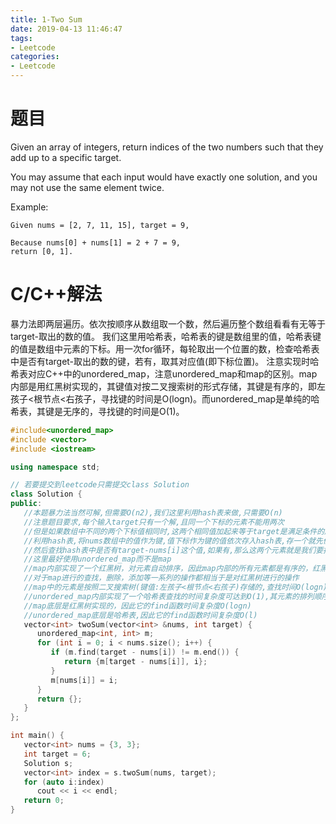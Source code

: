 ```yaml
---
title: 1-Two Sum
date: 2019-04-13 11:46:47
tags:
- Leetcode
categories:
- Leetcode
---
```


# 题目
Given an array of integers, return indices of the two numbers such that they add up to a specific target.

You may assume that each input would have exactly one solution, and you may not use the same element twice.

Example:
```
Given nums = [2, 7, 11, 15], target = 9,

Because nums[0] + nums[1] = 2 + 7 = 9,
return [0, 1].
```
# C/C++解法
暴力法即两层遍历。依次按顺序从数组取一个数，然后遍历整个数组看看有无等于target-取出的数的值。
我们这里用哈希表，哈希表的键是数组里的值，哈希表键的值是数组中元素的下标。用一次for循环，每轮取出一个位置的数，检查哈希表中是否有target-取出的数的键，若有，取其对应值(即下标位置)。
注意实现时哈希表对应C++中的unordered_map，注意unordered_map和map的区别。map内部是用红黑树实现的，其键值对按二叉搜索树的形式存储，其键是有序的，即左孩子<根节点<右孩子，寻找键的时间是O(logn)。而unordered_map是单纯的哈希表，其键是无序的，寻找键的时间是O(1)。
```cpp
#include<unordered_map>
#include <vector>
#include <iostream>

using namespace std;

// 若要提交到leetcode只需提交class Solution
class Solution {
public:
   //本题暴力法当然可解,但需要O(n2),我们这里利用hash表来做,只需要O(n)
   //注意题目要求,每个输入target只有一个解,且同一个下标的元素不能用两次
   //但是如果数组中不同的两个下标值相同时,这两个相同值加起来等于target是满足条件的解
   //利用hash表,将nums数组中的值作为键,值下标作为键的值依次存入hash表,存一个就先假设这个值是我们要找的元素之一
   //然后查找hash表中是否有target-nums[i]这个值,如果有,那么这两个元素就是我们要找的元素,否则继续循环
   //这里最好使用unordered_map而不是map
   //map内部实现了一个红黑树，对元素自动排序，因此map内部的所有元素都是有序的，红黑树的每一个节点都代表着map的一个元素
   //对于map进行的查找，删除，添加等一系列的操作都相当于是对红黑树进行的操作
   //map中的元素是按照二叉搜索树(键值:左孩子<根节点<右孩子)存储的,查找时间O(logn)
   //unordered_map内部实现了一个哈希表查找的时间复杂度可达到O(1),其元素的排列顺序是无序的
   //map底层是红黑树实现的，因此它的find函数时间复杂度O(logn)
   //unordered_map底层是哈希表,因此它的find函数时间复杂度O(l)
   vector<int> twoSum(vector<int> &nums, int target) {
      unordered_map<int, int> m;
      for (int i = 0; i < nums.size(); i++) {
         if (m.find(target - nums[i]) != m.end()) {
            return {m[target - nums[i]], i};
         }
         m[nums[i]] = i;
      }
      return {};
   }
};

int main() {
   vector<int> nums = {3, 3};
   int target = 6;
   Solution s;
   vector<int> index = s.twoSum(nums, target);
   for (auto i:index)
      cout << i << endl;
   return 0;
}
```